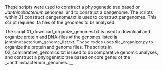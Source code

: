 These scripts were used to construct a phylogenetic tree based on _Janthinobacterium_ genomes, and to construct a pangenome.
The scripts within 01_construct_pangenome.txt is used to construct pangenomes. This script requires .fa files of the genomes to be analysed.

The script 01_download_organize_genomes.txt is used to download and organize protein and DNA-files of the genomes listed in janthinobacterium_genome_list.txt. These codes uses file_organizer.py to organize the protein and genome files.
The scripts in 02_comparative_genomics.txt is used to do comparative genomic analyses, and construct a phylogenetic tree based on core genes of the _Janthinobacterium _genomes. __
